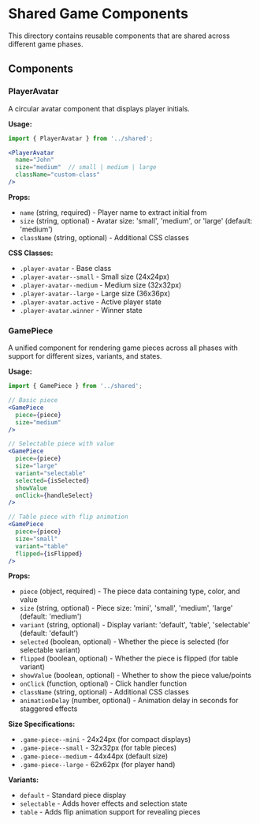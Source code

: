 # Shared Game Components

This directory contains reusable components that are shared across different game phases.

## Components

### PlayerAvatar
A circular avatar component that displays player initials.

**Usage:**
```jsx
import { PlayerAvatar } from '../shared';

<PlayerAvatar 
  name="John"
  size="medium"  // small | medium | large
  className="custom-class"
/>
```

**Props:**
- `name` (string, required) - Player name to extract initial from
- `size` (string, optional) - Avatar size: 'small', 'medium', or 'large' (default: 'medium')
- `className` (string, optional) - Additional CSS classes

**CSS Classes:**
- `.player-avatar` - Base class
- `.player-avatar--small` - Small size (24x24px)
- `.player-avatar--medium` - Medium size (32x32px)
- `.player-avatar--large` - Large size (36x36px)
- `.player-avatar.active` - Active player state
- `.player-avatar.winner` - Winner state

### GamePiece
A unified component for rendering game pieces across all phases with support for different sizes, variants, and states.

**Usage:**
```jsx
import { GamePiece } from '../shared';

// Basic piece
<GamePiece 
  piece={piece}
  size="medium"
/>

// Selectable piece with value
<GamePiece 
  piece={piece}
  size="large"
  variant="selectable"
  selected={isSelected}
  showValue
  onClick={handleSelect}
/>

// Table piece with flip animation
<GamePiece 
  piece={piece}
  size="small"
  variant="table"
  flipped={isFlipped}
/>
```

**Props:**
- `piece` (object, required) - The piece data containing type, color, and value
- `size` (string, optional) - Piece size: 'mini', 'small', 'medium', 'large' (default: 'medium')
- `variant` (string, optional) - Display variant: 'default', 'table', 'selectable' (default: 'default')
- `selected` (boolean, optional) - Whether the piece is selected (for selectable variant)
- `flipped` (boolean, optional) - Whether the piece is flipped (for table variant)
- `showValue` (boolean, optional) - Whether to show the piece value/points
- `onClick` (function, optional) - Click handler function
- `className` (string, optional) - Additional CSS classes
- `animationDelay` (number, optional) - Animation delay in seconds for staggered effects

**Size Specifications:**
- `.game-piece--mini` - 24x24px (for compact displays)
- `.game-piece--small` - 32x32px (for table pieces)
- `.game-piece--medium` - 44x44px (default size)
- `.game-piece--large` - 62x62px (for player hand)

**Variants:**
- `default` - Standard piece display
- `selectable` - Adds hover effects and selection state
- `table` - Adds flip animation support for revealing pieces